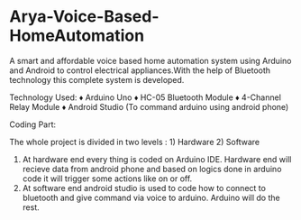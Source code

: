 # Arya-Voice-Based-HomeAutomation
A smart and affordable voice based home automation system using Arduino and Android to control electrical appliances.With the help of Bluetooth technology this complete system is developed.

Technology Used:
♦ Arduino Uno
♦ HC-05 Bluetooth Module
♦ 4-Channel Relay Module
♦ Android Studio (To command arduino using android phone)


Coding Part:

  The whole project is divided in two levels : 1) Hardware 2) Software
  
  1) At hardware end every thing is coded on Arduino IDE. Hardware end will recieve data from android phone and based on logics         done in arduino code it will trigger some actions like on or off. 
  2) At software end android studio is used to code how to connect to bluetooth and give command via voice to arduino. Arduino will do the rest.
 
